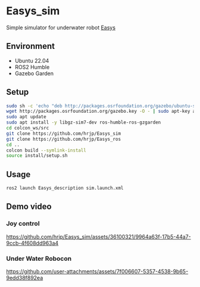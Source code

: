 # Easys_sim
Simple simulator for underwater robot [Easys](https://github.com/tamago117/Easys_ros)

## Environment
* Ubuntu 22.04
* ROS2 Humble
* Gazebo Garden

## Setup
```bash
sudo sh -c 'echo "deb http://packages.osrfoundation.org/gazebo/ubuntu-stable `lsb_release -cs` main" > /etc/apt/sources.list.d/gazebo-stable.list'
wget http://packages.osrfoundation.org/gazebo.key -O - | sudo apt-key add -
sudo apt update
sudo apt install -y libgz-sim7-dev ros-humble-ros-gzgarden
cd colcon_ws/src
git clone https://github.com/hrjp/Easys_sim
git clone https://github.com/hrjp/Easys_ros
cd ..
colcon build --symlink-install
source install/setup.sh
```

## Usage
```bash
ros2 launch Easys_description sim.launch.xml
```

## Demo video

### Joy control
https://github.com/hrjp/Easys_sim/assets/36100321/9964a63f-17b5-44a7-9ccb-4f608dd963a4

### Under Water Robocon
https://github.com/user-attachments/assets/7f006607-5357-4538-9b65-9edd38f892ea

